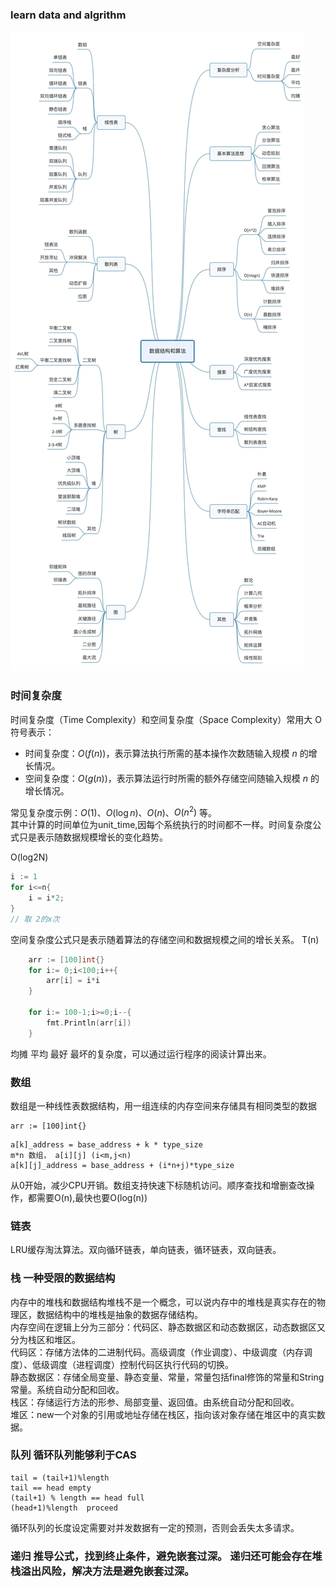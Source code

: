 ### learn data and algrithm
![Data and Algorithm](数据结构与算法.webp)

### 时间复杂度
时间复杂度（Time Complexity）和空间复杂度（Space Complexity）常用大 O 符号表示：

- 时间复杂度：$O(f(n))$，表示算法执行所需的基本操作次数随输入规模 $n$ 的增长情况。
- 空间复杂度：$O(g(n))$，表示算法运行时所需的额外存储空间随输入规模 $n$ 的增长情况。

常见复杂度示例：$O(1)$、$O(\log n)$、$O(n)$、$O(n^2)$ 等。<br>
其中计算的时间单位为unit_time,因每个系统执行的时间都不一样。时间复杂度公式只是表示随数据规模增长的变化趋势。<br>

O(log2N)
```go
i := 1
for i<=n{
    i = i*2;
}
// 取 2的x次
```

空间复杂度公式只是表示随着算法的存储空间和数据规模之间的增长关系。
T(n)
```go
    arr := [100]int{}
    for i:= 0;i<100;i++{
        arr[i] = i*i
    }

	for i:= 100-1;i>=0;i--{
		fmt.Println(arr[i])
    }	
```
均摊 平均 最好 最坏的复杂度，可以通过运行程序的阅读计算出来。


### 数组
数组是一种线性表数据结构，用一组连续的内存空间来存储具有相同类型的数据
```golang
arr := [100]int{}
```
```
a[k]_address = base_address + k * type_size
m*n 数组， a[i][j] (i<m,j<n)
a[k][j]_address = base_address + (i*n+j)*type_size
```
从0开始，减少CPU开销。数组支持快速下标随机访问。顺序查找和增删查改操作，都需要O(n),最快也要O(log(n))


### 链表
LRU缓存淘汰算法。双向循环链表，单向链表，循环链表，双向链表。

### 栈 一种受限的数据结构
内存中的堆栈和数据结构堆栈不是一个概念，可以说内存中的堆栈是真实存在的物理区，数据结构中的堆栈是抽象的数据存储结构。<br>
内存空间在逻辑上分为三部分：代码区、静态数据区和动态数据区，动态数据区又分为栈区和堆区。 <br>
代码区：存储方法体的二进制代码。高级调度（作业调度）、中级调度（内存调度）、低级调度（进程调度）控制代码区执行代码的切换。 <br>
静态数据区：存储全局变量、静态变量、常量，常量包括final修饰的常量和String常量。系统自动分配和回收。 <br>
栈区：存储运行方法的形参、局部变量、返回值。由系统自动分配和回收。 <br>
堆区：new一个对象的引用或地址存储在栈区，指向该对象存储在堆区中的真实数据。<br>

### 队列 循环队列能够利于CAS
```
tail = (tail+1)%length
tail == head empty
(tail+1) % length == head full
(head+1)%length  proceed
```
循环队列的长度设定需要对并发数据有一定的预测，否则会丢失太多请求。

### 递归 推导公式，找到终止条件，避免嵌套过深。 递归还可能会存在堆栈溢出风险，解决方法是避免嵌套过深。